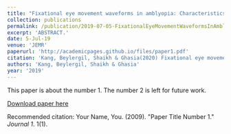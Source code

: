 ```yaml
---
title: "Fixational eye movement waveforms in amblyopia: Characteristics of fast and slow eye movements"
collection: publications
permalink: /publication/2019-07-05-FixationalEyeMovementWaveformsInAmblyopia_CharacteristicsOfFast
excerpt: 'ABSTRACT.'
date: 5-Jul-19
venue: 'JEMR'
paperurl: 'http://academicpages.github.io/files/paper1.pdf'
citation: 'Kang, Beylergil, Shaikh & Ghasia(2020) Fixational eye movement waveforms in amblyopia: Characteristics of fast and slow eye movements. Journal of Eye Movement Research, 12(6)'
authors: 'Kang, Beylergil, Shaikh & Ghasia'
year: '2019'
---
```

This paper is about the number 1. The number 2 is left for future work.

[Download paper here](http://academicpages.github.io/files/paper1.pdf)

Recommended citation: Your Name, You. (2009). "Paper Title Number 1." <i>Journal 1</i>. 1(1).
